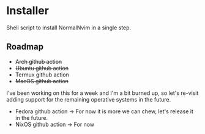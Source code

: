 # Installer
Shell script to install NormalNvim in a single step.

## Roadmap

* ~~Arch github action~~
* ~~Ubuntu github action~~
* Termux github action
* ~~MacOS github action~~

I've been working on this for a week and I'm a bit burned up, so let's re-visit adding support for the remaining operative systems in the future.

* Fedora github action → For now it is more we can chew, let's release it in the future.
* NixOS github action → For now
